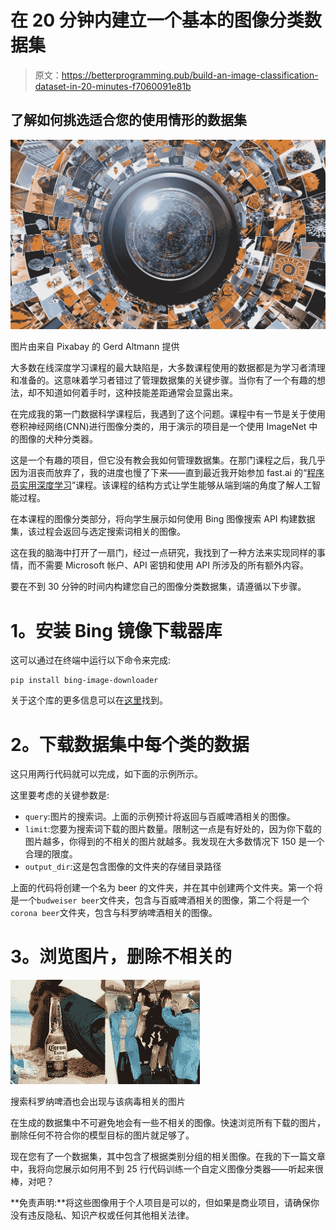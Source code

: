 # 在 20 分钟内建立一个基本的图像分类数据集

> 原文：<https://betterprogramming.pub/build-an-image-classification-dataset-in-20-minutes-f7060091e81b>

## 了解如何挑选适合您的使用情形的数据集

![](img/421349dfce8f9ebf2005d513da8ea56d.png)

图片由来自 Pixabay 的 Gerd Altmann 提供

大多数在线深度学习课程的最大缺陷是，大多数课程使用的数据都是为学习者清理和准备的。这意味着学习者错过了管理数据集的关键步骤。当你有了一个有趣的想法，却不知道如何着手时，这种技能差距通常会显露出来。

在完成我的第一门数据科学课程后，我遇到了这个问题。课程中有一节是关于使用卷积神经网络(CNN)进行图像分类的，用于演示的项目是一个使用 ImageNet 中的图像的犬种分类器。

这是一个有趣的项目，但它没有教会我如何管理数据集。在那门课程之后，我几乎因为沮丧而放弃了，我的进度也慢了下来——直到最近我开始参加 fast.ai 的“[程序员实用深度学习](https://course.fast.ai/)”课程。该课程的结构方式让学生能够从端到端的角度了解人工智能过程。

在本课程的图像分类部分，将向学生展示如何使用 Bing 图像搜索 API 构建数据集，该过程会返回与选定搜索词相关的图像。

这在我的脑海中打开了一扇门，经过一点研究，我找到了一种方法来实现同样的事情，而不需要 Microsoft 帐户、API 密钥和使用 API 所涉及的所有额外内容。

要在不到 30 分钟的时间内构建您自己的图像分类数据集，请遵循以下步骤。

# **1。安装 Bing 镜像下载器库**

这可以通过在终端中运行以下命令来完成:

```
pip install bing-image-downloader
```

关于这个库的更多信息可以在[这里](https://pypi.org/project/bing-image-downloader)找到。

# **2。下载数据集中每个类的数据**

这只用两行代码就可以完成，如下面的示例所示。

这里要考虑的关键参数是:

*   `query`:图片的搜索词。上面的示例预计将返回与百威啤酒相关的图像。
*   `limit`:您要为搜索词下载的图片数量。限制这一点是有好处的，因为你下载的图片越多，你得到的不相关的图片就越多。我发现在大多数情况下 150 是一个合理的限度。
*   `output_dir`:这是包含图像的文件夹的存储目录路径

上面的代码将创建一个名为 beer 的文件夹，并在其中创建两个文件夹。第一个将是一个`budweiser beer`文件夹，包含与百威啤酒相关的图像，第二个将是一个`corona beer`文件夹，包含与科罗纳啤酒相关的图像。

# **3。浏览图片，删除不相关的**

![](img/6012cc23c9ef340c5cf63a896c0c3dbc.png)

搜索科罗纳啤酒也会出现与该病毒相关的图片

在生成的数据集中不可避免地会有一些不相关的图像。快速浏览所有下载的图片，删除任何不符合你的模型目标的图片就足够了。

现在您有了一个数据集，其中包含了根据类别分组的相关图像。在我的下一篇文章中，我将向您展示如何用不到 25 行代码训练一个自定义图像分类器——听起来很棒，对吧？

**免责声明:**将这些图像用于个人项目是可以的，但如果是商业项目，请确保你没有违反隐私、知识产权或任何其他相关法律。